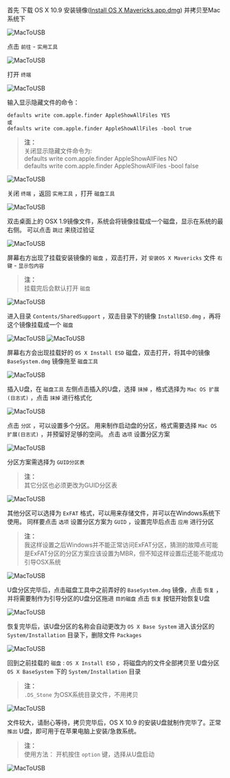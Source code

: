 首先 下载 OS X 10.9 安装镜像([Install OS X Mavericks.app.dmg]())  并拷贝至Mac系统下

![MacToUSB](../images/apple/mactousb01.png?raw=true)

点击 `前往` - `实用工具` 

![MacToUSB](../images/apple/mactousb02.png?raw=true)

打开 `终端` 

![MacToUSB](../images/apple/mactousb03.png?raw=true)

输入显示隐藏文件的命令：
```
defaults write com.apple.finder AppleShowAllFiles YES  
或  
defaults write com.apple.finder AppleShowAllFiles -bool true
```

>**注：**  
关闭显示隐藏文件命令为:  
defaults write com.apple.finder AppleShowAllFiles NO  
defaults write com.apple.finder AppleShowAllFiles -bool false

![MacToUSB](../images/apple/mactousb04.png?raw=true)

关闭 `终端` ，返回 `实用工具` ，打开 `磁盘工具` 

![MacToUSB](../images/apple/mactousb05.png?raw=true)

双击桌面上的 OSX 1.9镜像文件，系统会将镜像挂载成一个磁盘，显示在系统的最右侧。
可以点击 `跳过` 来绕过验证

![MacToUSB](../images/apple/mactousb06.png?raw=true)

屏幕右方出现了挂载安装镜像的 `磁盘` ，双击打开，对 `安装OS X Mavericks` 文件 `右键` - `显示包内容` 
>**注：**  
挂载完后会默认打开 `磁盘`

![MacToUSB](../images/apple/mactousb07.png?raw=true)

进入目录 `Contents/SharedSupport` ，双击目录下的镜像 `InstallESD.dmg` ，再将这个镜像挂载成一个 `磁盘`

![MacToUSB](../images/apple/mactousb08.png?raw=true)
![MacToUSB](../images/apple/mactousb09.png?raw=true)


屏幕右方会出现挂载好的  `OS X Install ESD`  磁盘，双击打开，将其中的镜像 `BaseSystem.dmg` 镜像拖至 `磁盘工具` 

![MacToUSB](../images/apple/mactousb10.png?raw=true)

插入U盘，在 `磁盘工具` 左侧点击插入的U盘，选择 `抹掉` ，格式选择为 `Mac OS 扩展(日志式)` ，点击 `抹掉` 进行格式化

![MacToUSB](../images/apple/mactousb11.png?raw=true)

点击 `分区` ，可以设置多个分区。
用来制作启动盘的分区，格式需要选择 `Mac OS 扩展(日志式)` ，并预留好足够的空间。
点击 `选项` 设置分区方案

![MacToUSB](../images/apple/mactousb12.png?raw=true)

分区方案需选择为 `GUID分区表` 
>**注：**  
其它分区也必须更改为GUID分区表

![MacToUSB](../images/apple/mactousb13.png?raw=true)

其他分区可以选择为  `ExFAT` 格式，可以用来存储文件，并可以在Windows系统下使用。
同样要点击 `选项` 设置分区方案为 `GUID` ，设置完毕后点击 `应用` 进行分区
>**注：**  
我这样设置之后Windows并不能正常访问ExFAT分区，猜测的故障点可能是ExFAT分区的分区方案应该设置为MBR，但不知这样设置后还能不能成功引导OSX系统

![MacToUSB](../images/apple/mactousb14.png?raw=true)

U盘分区完毕后，点击磁盘工具中之前弄好的 `BaseSystem.dmg` 镜像，点击 `恢复` ，并将需要制作为引导分区的U盘分区拖进 `目的磁盘` 
点击 `恢复` 按钮开始恢复U盘

![MacToUSB](../images/apple/mactousb15.png?raw=true)

恢复完毕后，该U盘分区的名称会自动更改为 `OS X Base System` 
进入该分区的 `System/Installation` 目录下，删除文件 `Packages` 

![MacToUSB](../images/apple/mactousb16.png?raw=true)

回到之前挂载的 `磁盘` : `OS X Install ESD` ，将磁盘内的文件全部拷贝至 U盘分区 `OS X BaseSystem` 下的 `System/Installation` 目录
>**注：**  
`.DS_Stone` 为OSX系统目录文件，不用拷贝

![MacToUSB](../images/apple/mactousb17.png?raw=true)

文件较大，请耐心等待，拷贝完毕后，OS X 10.9 的安装U盘就制作完毕了。正常 `推出` U盘，即可用于在苹果电脑上安装/急救系统。
>**注：**  
使用方法： 开机按住  `option` 键，选择从U盘启动

![MacToUSB](../images/apple/mactousb18.png?raw=true)